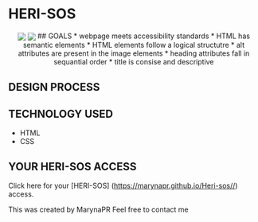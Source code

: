 # HERI-SOS
<p align="center">
<img align="center" src="screenshots/screenshot2h">
<img align="center" src="screenshots/screenshot1h">
## GOALS
* webpage meets accessibility standards 
* HTML has semantic elements
* HTML elements follow a logical structutre
* alt attributes are present in the image elements
* heading attributes fall in sequantial order
* title is consise and descriptive


## DESIGN PROCESS

## TECHNOLOGY USED
* HTML
* CSS

## YOUR HERI-SOS ACCESS
Click here for your [HERI-SOS] (https://marynapr.github.io/Heri-sos//) access.

This was created by MarynaPR
Feel free to contact me 